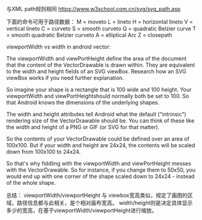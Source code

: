 与XML path规则相同
https://www.w3school.com.cn/svg/svg_path.asp


下面的命令可用于路径数据：
M = moveto
L = lineto
H = horizontal lineto
V = vertical lineto
C = curveto
S = smooth curveto
Q = quadratic Belzier curve
T = smooth quadratic Belzier curveto
A = elliptical Arc
Z = closepath

viewportWidth vs width in android vector:

The viewportWidth and viewPortHeight define the area of the document that the content of the VectorDrawable is drawn within. They are equivalent to the width and height fields of an SVG viewBox. Research how an SVG viewBox works if you need further explanation.

So imagine your shape is a rectangle that is 100 wide and 100 height. Your viewportWidth and viewPortHeightshould normally both be set to 100. So that Android knows the dimensions of the underlying shapes.

The width and height attributes tell Android what the default ("intrinsic") rendering size of the VectorDrawable should be. You can think of these like the width and height of a PNG or GIF (or SVG for that matter).

So the contents of your VectorDrawable could be defined over an area of 100x100. But if your width and height are 24x24, the contents will be scaled down from 100x100 to 24x24.

So that's why fiddling with the viewportWidth and viewPortHeight messes with the VectorDrawable. So for instance, if you change them to 50x50, you would end up with one corner of the shape scaled down to 24x24 - instead of the whole shape.

总结：
viewportWidth/viewportHeight 与 viewbox宽高类似，规定了画图的区域，路径信息都与此相关，是个相对画布宽高。
width/height则是决定具体显示多少的宽高，在基于viewportWidth/viewportHeight进行缩放。

